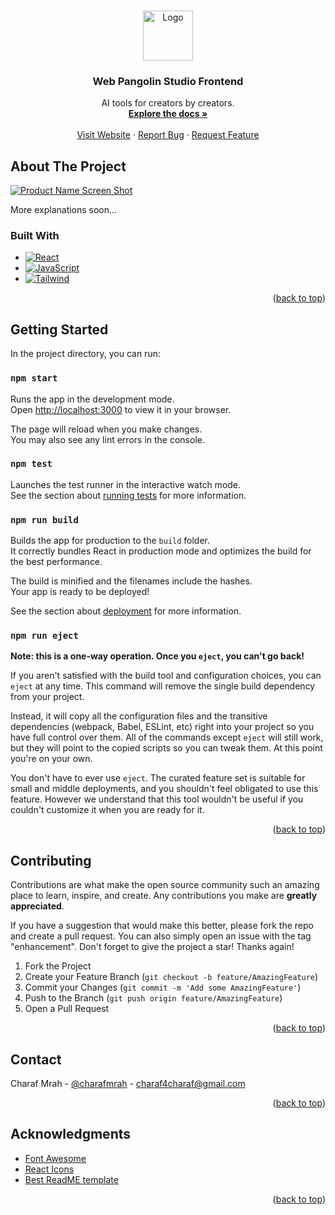 <a name="readme-top"></a>

<!-- PROJECT LOGO -->
<br />
<div align="center">
  <a href="https://github.com/charafmrah/home-health-monitor">
    <img src="public/logo.svg" alt="Logo" width="80" height="80">
  </a>

 <h3 align="center">Web Pangolin Studio Frontend</h3>

  <p align="center">
    AI tools for creators by creators.
    <br />
    <a href="https://github.com/charafmrah/home-health-monitor"><strong>Explore the docs »</strong></a>
    <br />
    <br />
    <a href="https://studio.webpangolin.com">Visit Website</a>
    ·
    <a href="https://github.com/charafmrah/home-health-monitor/issues">Report Bug</a>
    ·
    <a href="https://github.com/charafmrah/home-health-monitor/issues">Request Feature</a>
  </p>
</div>

<!-- ABOUT THE PROJECT -->

## About The Project

[![Product Name Screen Shot][product-screenshot]](https://studio.webpangolin.com)

More explanations soon...

### Built With

- [![React][react.js]][react-url]
- [![JavaScript][javascript]][javascript-url]
- [![Tailwind][tailwindcss.com]][tailwind-url]

<p align="right">(<a href="#readme-top">back to top</a>)</p>

<!-- GETTING STARTED -->

## Getting Started

In the project directory, you can run:

### `npm start`

Runs the app in the development mode.\
Open [http://localhost:3000](http://localhost:3000) to view it in your browser.

The page will reload when you make changes.\
You may also see any lint errors in the console.

### `npm test`

Launches the test runner in the interactive watch mode.\
See the section about [running tests](https://facebook.github.io/create-react-app/docs/running-tests) for more information.

### `npm run build`

Builds the app for production to the `build` folder.\
It correctly bundles React in production mode and optimizes the build for the best performance.

The build is minified and the filenames include the hashes.\
Your app is ready to be deployed!

See the section about [deployment](https://facebook.github.io/create-react-app/docs/deployment) for more information.

### `npm run eject`

**Note: this is a one-way operation. Once you `eject`, you can't go back!**

If you aren't satisfied with the build tool and configuration choices, you can `eject` at any time. This command will remove the single build dependency from your project.

Instead, it will copy all the configuration files and the transitive dependencies (webpack, Babel, ESLint, etc) right into your project so you have full control over them. All of the commands except `eject` will still work, but they will point to the copied scripts so you can tweak them. At this point you're on your own.

You don't have to ever use `eject`. The curated feature set is suitable for small and middle deployments, and you shouldn't feel obligated to use this feature. However we understand that this tool wouldn't be useful if you couldn't customize it when you are ready for it.

<p align="right">(<a href="#readme-top">back to top</a>)</p>

<!-- CONTRIBUTING -->

## Contributing

Contributions are what make the open source community such an amazing place to learn, inspire, and create. Any contributions you make are **greatly appreciated**.

If you have a suggestion that would make this better, please fork the repo and create a pull request. You can also simply open an issue with the tag "enhancement".
Don't forget to give the project a star! Thanks again!

1. Fork the Project
2. Create your Feature Branch (`git checkout -b feature/AmazingFeature`)
3. Commit your Changes (`git commit -m 'Add some AmazingFeature'`)
4. Push to the Branch (`git push origin feature/AmazingFeature`)
5. Open a Pull Request

<p align="right">(<a href="#readme-top">back to top</a>)</p>

<!-- CONTACT -->

## Contact

Charaf Mrah - [@charafmrah](https://twitter.com/charafmrah) - charaf4charaf@gmail.com

<p align="right">(<a href="#readme-top">back to top</a>)</p>

<!-- ACKNOWLEDGMENTS -->

## Acknowledgments

- [Font Awesome](https://fontawesome.com)
- [React Icons](https://react-icons.github.io/react-icons/search)
- [Best ReadME template](https://github.com/othneildrew/Best-README-Template)

<p align="right">(<a href="#readme-top">back to top</a>)</p>

<!-- MARKDOWN LINKS & IMAGES -->
<!-- https://www.markdownguide.org/basic-syntax/#reference-style-links -->

[product-screenshot]: public/screenshot.jpg
[license-shield]: https://img.shields.io/github/license/charafmrah/home-health-monitor.svg?style=for-the-badge
[license-url]: https://github.com/charafmrah/home-health-monitor/LICENSE.txt
[linkedin-shield]: https://img.shields.io/badge/-LinkedIn-black.svg?style=for-the-badge&logo=linkedin&colorB=555
[linkedin-url]: https://linkedin.com/in/charafmrah
[next.js]: https://img.shields.io/badge/next.js-000000?style=for-the-badge&logo=nextdotjs&logoColor=white
[next-url]: https://nextjs.org/
[react.js]: https://img.shields.io/badge/React-20232A?style=for-the-badge&logo=react&logoColor=61DAFB
[react-url]: https://reactjs.org/
[tailwindcss.com]: https://img.shields.io/badge/Tailwind-563D7C?style=for-the-badge&logo=tailwindcss&logoColor=white
[tailwind-url]: https://tailwindcss.com
[javascript]: https://img.shields.io/badge/JavaScript-f7df1e?style=for-the-badge&logo=javascript&logoColor=black
[javascript-url]: https://javascript.com
